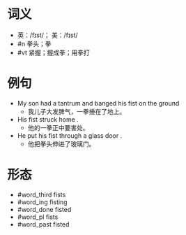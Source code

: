 # 词义
- 英：/fɪst/； 美：/fɪst/
- #n 拳头；拳
- #vt 紧握；握成拳；用拳打
# 例句
- My son had a tantrum and banged his fist on the ground
	- 我儿子大发脾气，一拳捶在了地上。
- His fist struck home .
	- 他的一拳正中要害处。
- He put his fist through a glass door .
	- 他把拳头伸进了玻璃门。
# 形态
- #word_third fists
- #word_ing fisting
- #word_done fisted
- #word_pl fists
- #word_past fisted
